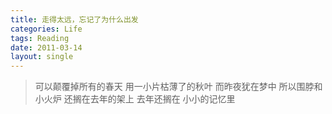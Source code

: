 ```yaml
---
title: 走得太远，忘记了为什么出发
categories: Life
tags: Reading
date: 2011-03-14
layout: single
---
```


> 可以颠覆掉所有的春天
> 用一小片枯薄了的秋叶
> 而昨夜犹在梦中
> 所以围脖和小火炉
> 还搁在去年的架上
> 去年还搁在
> 小小的记忆里
